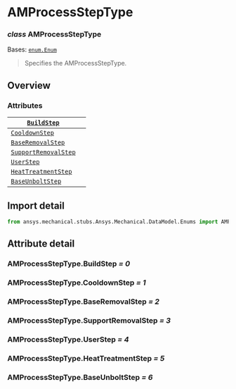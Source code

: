 # AMProcessStepType

### *class* AMProcessStepType

Bases: [`enum.Enum`](https://docs.python.org/3/library/enum.html#enum.Enum)

> Specifies the AMProcessStepType.

> <!-- !! processed by numpydoc !! -->

## Overview

### Attributes

| [`BuildStep`](../../../ACT/Automation/Mechanical/AdditiveManufacturing/BuildStep.md#BuildStep)                         |    |
|------------------------------------------------------------------------------------------------------------------------|----|
| [`CooldownStep`](../../../ACT/Automation/Mechanical/AdditiveManufacturing/CooldownStep.md#CooldownStep)                |    |
| [`BaseRemovalStep`](#AMProcessStepType.BaseRemovalStep)                                                                |    |
| [`SupportRemovalStep`](#AMProcessStepType.SupportRemovalStep)                                                          |    |
| [`UserStep`](../../../ACT/Automation/Mechanical/AdditiveManufacturing/UserStep.md#UserStep)                            |    |
| [`HeatTreatmentStep`](../../../ACT/Automation/Mechanical/AdditiveManufacturing/HeatTreatmentStep.md#HeatTreatmentStep) |    |
| [`BaseUnboltStep`](../../../ACT/Automation/Mechanical/AdditiveManufacturing/BaseUnboltStep.md#BaseUnboltStep)          |    |

## Import detail

```python
from ansys.mechanical.stubs.Ansys.Mechanical.DataModel.Enums import AMProcessStepType
```

## Attribute detail

### AMProcessStepType.BuildStep *= 0*

### AMProcessStepType.CooldownStep *= 1*

### AMProcessStepType.BaseRemovalStep *= 2*

### AMProcessStepType.SupportRemovalStep *= 3*

### AMProcessStepType.UserStep *= 4*

### AMProcessStepType.HeatTreatmentStep *= 5*

### AMProcessStepType.BaseUnboltStep *= 6*
